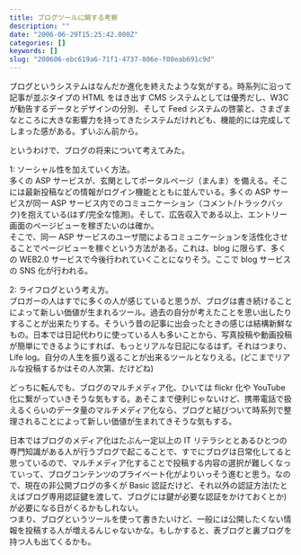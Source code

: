 ```yaml
---
title: ブログツールに関する考察
description: ""
date: "2006-06-29T15:25:42.000Z"
categories: []
keywords: []
slug: "200606-ebc619a6-71f1-4737-806e-f08eab691c9d"
---
```


ブログというシステムはなんだか進化を終えたような気がする。時系列に沿って記事が並ぶタイプの HTML をはき出す CMS システムとしては優秀だし、W3C が勧告するデータとデザインの分別、そして Feed システムの啓蒙と、さまざまなところに大きな影響力を持ってきたシステムだけれども、機能的には完成してしまった感がある。ずいぶん前から。

というわけで、ブログの将来について考えてみた。

1: ソーシャル性を加えていく方法。  
多くの ASP サービスが、玄関としてポータルページ（まんま）を備える。そこには最新投稿などの情報がログイン機能とともに並んでいる。多くの ASP サービスが同一 ASP サービス内でのコミュニケーション（コメント/トラックバック)を抱えている(はず/完全な憶測)。そして、広告収入である以上、エントリー画面のページビューを稼ぎたいのは確か。  
そこで、同一 ASP サービスのユーザ間によるコミュニケーションを活性化させることでページビューを稼ぐという方法がある。これは、blog に限らず、多くの WEB2.0 サービスで今後行われていくことになりそう。ここで blog サービスの SNS 化が行われる。

2: ライフログという考え方。  
ブロガーの人はすでに多くの人が感じていると思うが、ブログは書き続けることによって新しい価値が生まれるツール。過去の自分が考えたことを思い出したりすることが出来たりする。そういう昔の記事に出会ったときの感じは結構新鮮なもの。日本では日記代わりに使っている人も多いことから、写真投稿や動画投稿が簡単にできるようにすれば、もっとリアルな日記になるはず。それはつまり、Life log。自分の人生を振り返ることが出来るツールとなりえる。(どこまでリアルな投稿するかはその人次第、だけどね)

どっちに転んでも、ブログのマルチメディア化、ひいては flickr 化や YouTube 化に繋がっていきそうな気もする。あそこまで便利じゃないけど、携帯電話で扱えるくらいのデータ量のマルチメディア化なら、ブログと結びついて時系列で整理されることによって新しい価値が生まれてきそうな気もする。

日本ではブログのメディア化はたぶん一定以上の IT リテラシととあるひとつの専門知識がある人が行うブログで起こることで、すでにブログは日常化してると思っているので、マルチメディア化することで投稿する内容の選択が難しくなっていって、ブログコンテンツのプライベート化がよりいっそう進むと思う。なので、現在の非公開ブログの多くが Basic 認証だけど、それ以外の認証方法(たとえばブログ専用認証鍵を渡して、ブログには鍵が必要な認証をかけておくとか)が必要になる日がくるかもしれない。  
つまり、ブログというツールを使って書きたいけど、一般には公開したくない情報を投稿する人が増えるんじゃないかな。もしかすると、表ブログと裏ブログを持つ人も出てくるかも。
